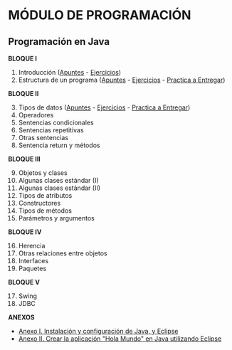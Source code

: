 # MÓDULO DE PROGRAMACIÓN

## Programación en Java

__BLOQUE I__

01. Introducción ([Apuntes](./java/apuntes/ut01_introduccion.md) - [Ejercicios](./java/ejercicios/ut01_introduccion.md))
02. Estructura de un programa ([Apuntes](./java/apuntes/ut02_estructura_de_un_programa_en_java.md) - [Ejercicios](./java/ejercicios/ut02_estructura_de_un_programa_en_java.md) - [Practica a Entregar](./java/practicas_a_entregar/ut02_estructura_de_un_programa_en_java.md))

__BLOQUE II__

03. Tipos de datos ([Apuntes](./java/apuntes/ut03_tipos_primitivos_de_datos.md) - [Ejercicios](./java/ejercicios/ut03_tipos_primitivos_de_datos.md) - [Practica a Entregar](./java/practicas_a_entregar/ut03_tipos_primitivos_de_datos.md))
04. Operadores
05. Sentencias condicionales
06. Sentencias repetitivas
07. Otras sentencias
08. Sentencia return y métodos

__BLOQUE III__

09. Objetos y clases
10. Algunas clases estándar (I)
11. Algunas clases estándar (II)
12. Tipos de atributos
13. Constructores
14. Tipos de métodos
15. Parámetros y argumentos

__BLOQUE IV__

16. Herencia
17. Otras relaciones entre objetos
18. Interfaces
19. Paquetes

__BLOQUE V__

17. Swing
18. JDBC

__ANEXOS__

* [Anexo  I. Instalación y configuración de Java, y Eclipse](./java/anexos/anexo_i.md)
* [Anexo II. Crear la aplicación "Hola Mundo" en Java utilizando Eclipse](./java/anexos/anexo_ii.md)
